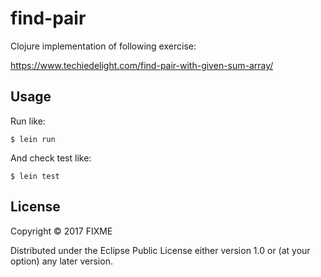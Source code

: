 # find-pair

Clojure implementation of following exercise:

https://www.techiedelight.com/find-pair-with-given-sum-array/

## Usage

Run like:

    $ lein run

And check test like:

    $ lein test

## License

Copyright © 2017 FIXME

Distributed under the Eclipse Public License either version 1.0 or (at
your option) any later version.
